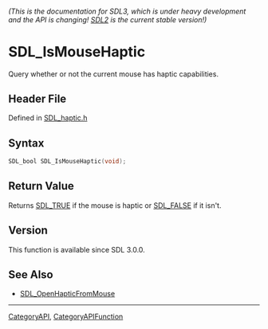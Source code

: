 ###### (This is the documentation for SDL3, which is under heavy development and the API is changing! [SDL2](https://wiki.libsdl.org/SDL2/) is the current stable version!)
# SDL_IsMouseHaptic

Query whether or not the current mouse has haptic capabilities.

## Header File

Defined in [SDL_haptic.h](https://github.com/libsdl-org/SDL/blob/main/include/SDL3/SDL_haptic.h)

## Syntax

```c
SDL_bool SDL_IsMouseHaptic(void);

```

## Return Value

Returns [SDL_TRUE](SDL_TRUE) if the mouse is haptic or
[SDL_FALSE](SDL_FALSE) if it isn't.

## Version

This function is available since SDL 3.0.0.

## See Also

* [SDL_OpenHapticFromMouse](SDL_OpenHapticFromMouse)

----
[CategoryAPI](CategoryAPI), [CategoryAPIFunction](CategoryAPIFunction)

